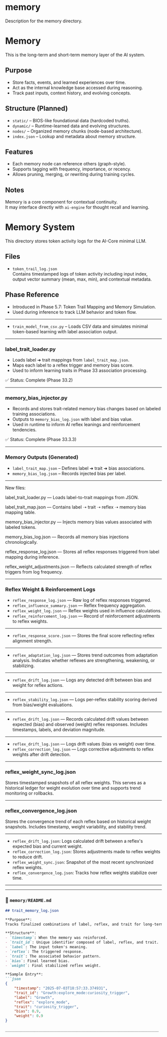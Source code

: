 # memory
Description for the memory directory.

# Memory

This is the long-term and short-term memory layer of the AI system.

## Purpose
- Store facts, events, and learned experiences over time.
- Act as the internal knowledge base accessed during reasoning.
- Track past inputs, context history, and evolving concepts.

## Structure (Planned)
- `static/` – BIOS-like foundational data (hardcoded truths).
- `dynamic/` – Runtime-learned data and evolving structures.
- `nodes/` – Organized memory chunks (node-based architecture).
- `index.json` – Lookup and metadata about memory structure.

## Features
- Each memory node can reference others (graph-style).
- Supports tagging with frequency, importance, or recency.
- Allows pruning, merging, or rewriting during training cycles.

## Notes
Memory is a core component for contextual continuity.  
It may interface directly with `ai-engine` for thought recall and learning.

# Memory System

This directory stores token activity logs for the AI-Core minimal LLM.

## Files

- `token_trail_log.json`  
  Contains timestamped logs of token activity including input index, output vector summary (mean, max, min), and contextual metadata.

## Phase Reference
- Introduced in Phase 5.7: Token Trail Mapping and Memory Simulation.
- Used during inference to track LLM behavior and token flow.

_____________________________________________________________

- `train_model_from_csv.py` – Loads CSV data and simulates minimal token-based learning with label association output.

_____________________________________________________________

### label_trait_loader.py

- Loads label ➜ trait mappings from `label_trait_map.json`.
- Maps each label to a reflex trigger and memory bias score.
- Used to inform learning traits in Phase 33 association processing.

✅ Status: Complete (Phase 33.2)

_______________________________________________________________

### memory_bias_injector.py

- Records and stores trait-related memory bias changes based on labeled training associations.
- Outputs to `memory_bias_log.json` with label and bias value.
- Used in runtime to inform AI reflex leanings and reinforcement tendencies.

✅ Status: Complete (Phase 33.3.3)

___________________________________________________________________

### Memory Outputs (Generated)

- `label_trait_map.json` – Defines label ➜ trait ➜ bias associations.
- `memory_bias_log.json` – Records injected bias per label.

____________________________________________________________________

New files:

label_trait_loader.py — Loads label-to-trait mappings from JSON.

label_trait_map.json — Contains label ➝ trait ➝ reflex ➝ memory bias mapping table.

memory_bias_injector.py — Injects memory bias values associated with labeled tokens.

memory_bias_log.json — Records all memory bias injections chronologically.

reflex_response_log.json — Stores all reflex responses triggered from label mapping during inference.

reflex_weight_adjustments.json — Reflects calculated strength of reflex triggers from log frequency.

_____________________________________________________________________________

### Reflex Weight & Reinforcement Logs

- `reflex_response_log.json` — Raw log of reflex responses triggered.
- `reflex_influence_summary.json` — Reflex frequency aggregation.
- `reflex_weight_log.json` — Reflex weights used in influence calculations.
- `reflex_reinforcement_log.json` — Record of reinforcement adjustments to reflex weights.

____________________________________________________________________________

- `reflex_response_score.json` — Stores the final score reflecting reflex alignment strength.

____________________________________________________________________________

- `reflex_adaptation_log.json` — Stores trend outcomes from adaptation analysis. Indicates whether reflexes are strengthening, weakening, or stabilizing.

___________________________________________________________________________

- `reflex_drift_log.json` — Logs any detected drift between bias and weight for reflex actions.

_____________________________________________________________________________

- `reflex_stability_log.json` — Logs per-reflex stability scoring derived from bias/weight evaluations.

_____________________________________________________________________________

- `reflex_drift_log.json` — Records calculated drift values between expected (bias) and observed (weight) reflex responses. Includes timestamps, labels, and deviation magnitude.

_____________________________________________________________________________

- `reflex_drift_log.json` — Logs drift values (bias vs weight) over time.
- `reflex_correction_log.json` — Logs corrective adjustments to reflex weights after drift detection.

______________________________________________________________________________

### reflex_weight_sync_log.json

Stores timestamped snapshots of all reflex weights. This serves as a historical ledger for weight evolution over time and supports trend monitoring or rollbacks.

_____________________________________________________________________________

### reflex_convergence_log.json
Stores the convergence trend of each reflex based on historical weight snapshots. Includes timestamp, weight variability, and stability trend.

________________________________________________________________________________

- `reflex_drift_log.json`: Logs calculated drift between a reflex's expected bias and current weight.
- `reflex_correction_log.json`: Stores adjustments made to reflex weights to reduce drift.
- `reflex_weight_sync.json`: Snapshot of the most recent synchronized reflex weights.
- `reflex_convergence_log.json`: Tracks how reflex weights stabilize over time.

_________________________________________________________________________________


---

### 📁 `memory/README.md`

```markdown
## trait_memory_log.json

**Purpose**:  
Tracks finalized combinations of label, reflex, and trait for long-term memory mapping.

**Structure**:
- `timestamp`: When the memory was reinforced.
- `trait_id`: Unique identifier composed of label, reflex, and trait.
- `label`: The input token's meaning.
- `reflex`: The triggered response.
- `trait`: The associated behavior pattern.
- `bias`: Final learned bias.
- `weight`: Final stabilized reflex weight.

**Sample Entry**:
```json
{
    "timestamp": "2025-07-03T18:57:33.374931",
    "trait_id": "Growth:explore_mode:curiosity_trigger",
    "label": "Growth",
    "reflex": "explore_mode",
    "trait": "curiosity_trigger",
    "bias": 0.9,
    "weight": 0.9
}

_____________________________________________________________________